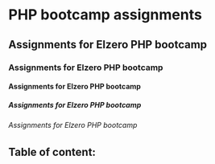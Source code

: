 # PHP bootcamp assignments

## Assignments for Elzero PHP bootcamp
### Assignments for Elzero PHP bootcamp
#### Assignments for Elzero PHP bootcamp
##### Assignments for Elzero PHP bootcamp
###### Assignments for Elzero PHP bootcamp

## Table of content:
